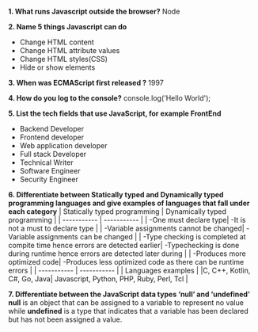 **1. What runs Javascript outside the browser?**
Node

**2. Name 5 things Javascript can do**
- Change HTML content
- Change HTML attribute values
- Change HTML styles(CSS)
- Hide or show elements

**3. When was ECMAScript first released ?**
1997

**4. How do you log to the console?**
console.log('Hello World');


**5. List the tech fields that use JavaScript, for example FrontEnd**
- Backend Developer
- Frontend developer
- Web application developer
- Full stack Developer
- Technical Writer
- Software Engineer
- Security Engineer

**6. Differentiate between Statically typed and Dynamically typed programming languages and give examples of languages that fall under each category**
| Statically typed programming | Dynamically typed programming |
| ----------- | ----------- |
|  -One must declare type| -It is not a must to declare type |
|  -Variable assignments cannot be changed| -Variable assignments can be changed |
|  -Type checking is completed at compite time hence errors are detected earlier| -Typechecking is done during runtime hence errors are detected later during |
|  -Produces more optimized code| -Produces less optimized code as there can be runtime errors |
| ----------- | ----------- |
| Languages examples |
|C, C++, Kotlin, C#, Go, Java| Javascript, Python, PHP, Ruby, Perl, Tcl |


**7. Differentiate between the JavaScript data types ‘null’ and ‘undefined’**
**null** is an object that can be assigned to a variable to represent no value while **undefined** is a type that indicates that a variable has been declared but has not been assigned a value.